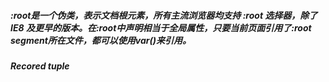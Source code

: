 ##### :root是一个伪类，表示文档根元素，所有主流浏览器均支持 :root 选择器，除了 IE8 及更早的版本。在:root中声明相当于全局属性，只要当前页面引用了:root segment所在文件，都可以使用var()来引用。



##### Recored tuple  